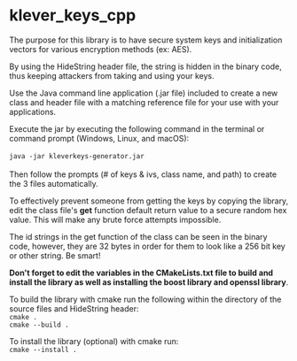 # klever_keys_cpp

The purpose for this library is to have secure system keys and initialization vectors for various encryption methods (ex: AES).

By using the HideString header file, the string is hidden in the binary code, thus keeping attackers from taking and using your keys.

Use the Java command line application (.jar file) included to create a new class 
and header file with a matching reference file for your use with your applications.

Execute the jar by executing the following command in the terminal or command prompt (Windows, Linux, and macOS):<br><br>
`java -jar kleverkeys-generator.jar`<br><br>
Then follow the prompts (# of keys & ivs, class name, and path) to create the 3 files automatically.

To effectively prevent someone from getting the keys by copying the library, edit the class file's <b>get</b> function default
return value to a secure random hex value. This will make any brute force attempts impossible.

The id strings in the get function of the class can be seen in the binary code, however, they are 32 bytes in order for them to look like a 256 bit key or other string. Be smart!

<b>Don't forget to edit the variables in the CMakeLists.txt file to build and install the library as well as installing the boost library and openssl library</b>.

To build the library with cmake run the following within the directory of the source files and HideString header:
<br>
`cmake .`<br>
`cmake --build .`

To install the library (optional) with cmake run:<br>
`cmake --install .`
